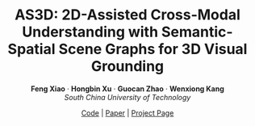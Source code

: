 <div align="center">

# AS3D: 2D-Assisted Cross-Modal Understanding with Semantic-Spatial Scene Graphs for 3D Visual Grounding
**Feng Xiao** · **Hongbin Xu** · **Guocan Zhao** · **Wenxiong Kang**  
*South China University of Technology*  

[Code](https://github.com/onmyoji-xiao/AS3D) | [Paper](#) | [Project Page](#)  

</div>
